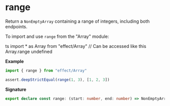 # range

Return a `NonEmptyArray` containing a range of integers, including both endpoints.

To import and use `range` from the "Array" module:

ts
import \* as Array from "effect/Array"
// Can be accessed like this
Array.range
undefined

**Example**

```ts
import { range } from "effect/Array"

assert.deepStrictEqual(range(1, 3), [1, 2, 3])
```

**Signature**

```ts
export declare const range: (start: number, end: number) => NonEmptyArray<number>
```
